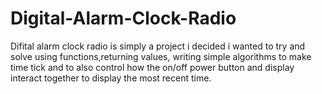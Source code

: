 # Digital-Alarm-Clock-Radio
Difital alarm clock radio is simply a project i decided i wanted to try and solve using functions,returning values, writing simple algorithms to make time tick and to also control how the on/off power button and display interact together to display the most recent time.
